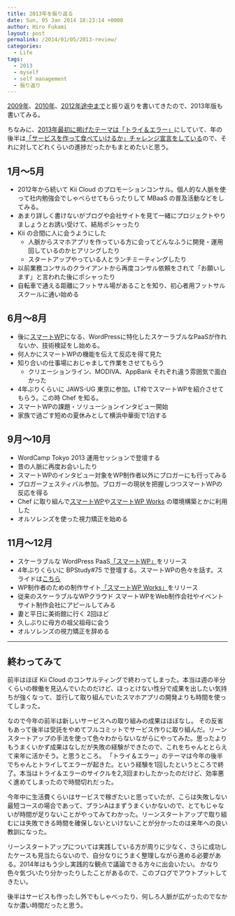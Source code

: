 ```yaml
---
title: 2013年を振り返る
date: Sun, 05 Jan 2014 18:23:14 +0000
author: Hiro Fukami
layout: post
permalink: /2014/01/05/2013-review/
categories:
  - Life
tags:
  - 2013
  - myself
  - self management
  - 振り返り
---
```

[2009年][1]、[2010年][2]、[2012年途中まで][3]と振り返りを書いてきたので、2013年版も書いてみる。

ちなみに、[2013年最初に掲げたテーマは「トライ＆エラー」][4]にしていて、年の後半は[「サービスを作って食べていけるか」チャレンジ宣言をしている][5]ので、それに対してどれくらいの進捗だったかもまとめたいと思う。

## 1月〜5月

*   2012年から続いて Kii Cloud のプロモーションコンサル。個人的な人脈を使って社内勉強会でしゃべらせてもらったりして MBaaS の普及活動などをしてみる。
*   あまり詳しく書けないがブログや会社サイトを見て一緒にプロジェクトやりましょうとお誘い受けて、結局ポシャったり
*   Kii の合間に人に会うようにした 
    *   人脈からスマホアプリを作っている方に会ってどんなふうに開発・運用回しているのかヒアリングしたり
    *   スタートアップやっている人とランチミーティングしたり
*   以前業務コンサルのクライアントから再度コンサル依頼をされて「お願いします」と言われた後にポシャったり
*   自転車で通える距離にフットサル場があることを知り、初心者用フットサルスクールに通い始める

## 6月〜8月

*   後に[スマートWP][6]になる、WordPressに特化したスケーラブルなPaaSが作れないか、技術検証をし始める。
*   何人かにスマートWPの機能を伝えて反応を得て見た
*   知り合いの仕事場におじゃまして作業をさせてもらう 
    *   クリエーションライン、MODIVA、AppBank それぞれ違う雰囲気で面白かった
*   4年ぶりくらいに JAWS-UG 東京に参加。LT枠でスマートWPを紹介させてもらう。この時 Chef を知る。
*   スマートWPの課題・ソリューションインタビュー開始
*   家族で過ごす短めの夏休みとして横浜中華街で1泊する

<!--more-->

## 9月〜10月

*   WordCamp Tokyo 2013 運用セッションで登壇する
*   昔の人脈に再度お会いしたり
*   スマートWPのインタビュー対象をWP制作者以外にブロガーにも行ってみる
*   ブロガーフェスティバル参加。ブロガーの現状を把握しつつスマートWPの反応を得る
*   Chef に取り組んで[スマートWP][6]や[スマートWP Works][7] の環境構築とかに利用した
*   オルソレンズを使った視力矯正を始める

## 11月〜12月

*   スケーラブルな WordPress PaaS[「スマートWP」][6]をリリース
*   4年ぶりくらいに BPStudy#75 で登壇する。スマートWPの色々を話す。スライドは[こちら][8]
*   WP制作者のための制作サイト[「スマートWP Works」][7]をリリース
*   従来のスケーラブルなWPクラウド スマートWPをWeb制作会社やイベントサイト制作会社にアピールしてみる
*   妻と平日に美術館に行く 2回ほど
*   久しぶりに母方の祖父祖母に会う
*   オルソレンズの視力矯正を辞める

* * *

## 終わってみて

前半はほぼ Kii Cloud のコンサルティングで終わってしまった。本当は週の半分くらいの稼働を見込んでいたのだけど、ほっとけない性分で成果を出したい気持ちが強くなって、並行して取り組んでいたスマホアプリの開発よりも時間を使ってしまった。

なので今年の前半は新しいサービスへの取り組みの成果はほぼなし。 その反省もあって後半は受託をやめてフルコミットでサービス作りに取り組んだ。リーンスタートアップの手法を使って色々わからないながらにやってみた。思ったよりもうまくいかず成果はなしだが失敗の経験ができたので、これをちゃんととらえて来年に活かそう。と思うところ。 「トライ＆エラー」のテーマは今年の後半でちゃんとトライしてエラーが起きた。という経験を1回したというところで終了。本当はトライ＆エラーのサイクルを2,3回まわしたかったのだけど、効率悪く進めてしまったので時間切れだった。

今年中に生活費くらいはサービスで稼ぎたいと思っていたが、こらは失敗しない最短コースの場合であって、プランAはまずうまくいかないので、とてもじゃないが時間が足りないことがやってみてわかった。リーンスタートアップで取り組むには失敗できる時間を確保しないといけないことが分かったのは来年への良い教訓になった。

リーンスタートアップについては実践している方が周りに少なく、さらに成功したケースも見当たらないので、自分なりにうまく整理しながら進める必要がある。2014年はもう少し実践的な観点で議論できる方々に出会いたい。 かなり色々気づいたり分かったりしたことがあるので、このブログでアウトプットしてきたい。

後半はサービスも作ったし外でもしゃべったり、何しろ人脈が広がったのでなかなか濃い時間だったと思う。

 [1]: http://hirofukami.com/2010/01/04/2009/
 [2]: http://hirofukami.com/2011/01/12/2010/
 [3]: http://hirofukami.com/2012/10/29/2012-02-09/
 [4]: http://hirofukami.com/2013/01/14/2013/
 [5]: http://hirofukami.com/2013/07/12/launch-service-my-challenge/
 [6]: http://www.shakesoul.net/smartwp
 [7]: http://www.shakesoul.net/smartwp-works
 [8]: http://www.slideshare.net/d_sea/smartwp